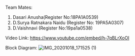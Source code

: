 Team Mates:
1. Dasari Anusha(Register No:18PA1A0539)
2. D.Surya Ratnakara Naidu (Register No: 19PA5A0307)
3. D.Vaishnavi (Register No:19pa1a0538)

Video Link:
https://www.youtube.com/embed/h-7qBLrXoOI 

Block Diagram:
![IMG_20201018_171525 (1)](https://user-images.githubusercontent.com/68633587/96366619-42346b00-1166-11eb-90df-81d81faa4cf6.jpg)

